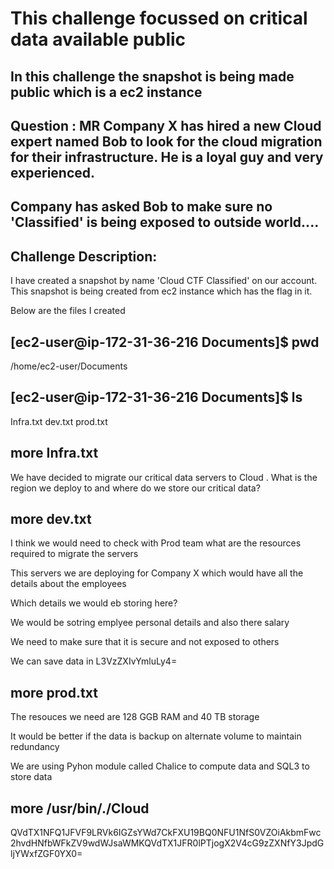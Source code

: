 # This challenge focussed on critical data available public 

## In this challenge the snapshot is being made public which is a ec2 instance 

## Question : MR Company X has hired a new Cloud expert named Bob to look for the cloud migration for their infrastructure. He is a loyal guy and very experienced. 
##              Company has asked Bob to make sure no 'Classified' is being exposed to outside world....


## Challenge Description:

I have created a snapshot by name 'Cloud CTF Classified' on our account. This snapshot is being created from ec2 instance which has the flag in it.

Below are the files I created 

## [ec2-user@ip-172-31-36-216 Documents]$ pwd
/home/ec2-user/Documents
## [ec2-user@ip-172-31-36-216 Documents]$ ls
Infra.txt  dev.txt  prod.txt

## more Infra.txt
We have decided to migrate our critical data servers to Cloud .
What is the region we deploy to and where do we store our critical data?

## more dev.txt
I think we would need to check with Prod team what are the resources required to migrate the servers

This servers we are deploying for Company X which would have all the details about the employees

Which details we would eb storing here?

We would be sotring emplyee personal details and also there salary

We need to make sure that it is secure and not exposed to others

We can save data in L3VzZXIvYmluLy4=

## more prod.txt
The resouces we need are 128 GGB RAM and 40 TB storage

It would be better if the data is backup on alternate volume to maintain redundancy

We are using Pyhon module called Chalice to compute data and SQL3 to store data

## more /usr/bin/./Cloud
QVdTX1NFQ1JFVF9LRVk6IGZsYWd7CkFXU19BQ0NFU1NfS0VZOiAkbmFwc2hvdHNfbWFkZV9wdWJsaWMKQVdTX1JFR0lPTjogX2V4cG9zZXNfY3JpdGljYWxfZGF0YX0=

 
